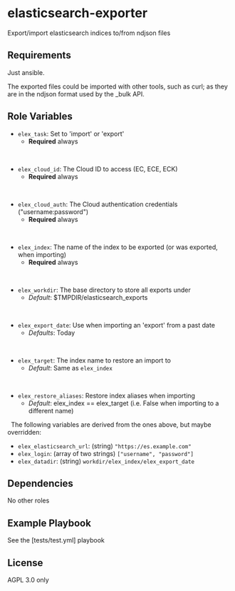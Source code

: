 elasticsearch-exporter
======================

Export/import elasticsearch indices to/from ndjson files

Requirements
------------

Just ansible.

The exported files could be imported with other tools, such as curl; as they are in the
ndjson format used by the _bulk API.

Role Variables
--------------

- `elex_task`: Set to 'import' or 'export'
  - **Required** always

&nbsp;
- `elex_cloud_id`: The Cloud ID to access (EC, ECE, ECK)
  - **Required** always

&nbsp;
- `elex_cloud_auth`: The Cloud authentication credentials ("username:password")
  - **Required** always

&nbsp;
- `elex_index`: The name of the index to be exported (or was exported, when importing)
  - **Required** always

&nbsp;
- `elex_workdir`: The base directory to store all exports under
  - *Default*: $TMPDIR/elasticsearch_exports

&nbsp;
- `elex_export_date`: Use when importing an 'export' from a past date
  - *Defaults*: Today

&nbsp;
- `elex_target`: The index name to restore an import to
  - *Default*: Same as `elex_index`

&nbsp;
- `elex_restore_aliases`: Restore index aliases when importing
  - *Default*: elex_index == elex_target (i.e. False when importing to a different name)

&nbsp;
The following variables are derived from the ones above, but maybe overridden:

- `elex_elasticsearch_url`: (string) `"https://es.example.com"`
- `elex_login`: (array of two strings) `["username", "password"]`
- `elex_datadir`: (string) `workdir/elex_index/elex_export_date`

Dependencies
------------

No other roles

Example Playbook
----------------

See the [tests/test.yml] playbook

License
-------

AGPL 3.0 only
